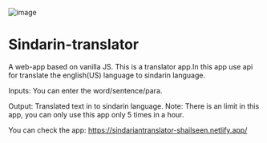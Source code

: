![image](https://user-images.githubusercontent.com/90495133/135727150-2a3f3b47-8724-4181-90d3-ecab8fa2e5ca.png)
# Sindarin-translator
A web-app based on vanilla JS. This is a translator app.In this app use api for translate the english(US) language to sindarin language.

Inputs: You can enter the word/sentence/para.

Output: Translated text in to sindarin language. Note: There is an limit in this app, you can only use this app only 5 times in a hour.

You can check the app: https://sindariantranslator-shailseen.netlify.app/
